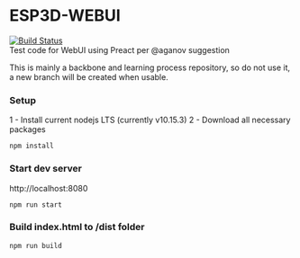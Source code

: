 # ESP3D-WEBUI 
 [![Build Status](https://travis-ci.org/luc-github/ESP3D-WEBUI.svg?branch=preactbased)](https://travis-ci.org/luc-github/ESP3D-WEBUI)   
 Test code for WebUI using Preact per @aganov suggestion
 
 This is mainly a backbone and learning process repository, so do not use it, a new branch will be created when usable.
 
### Setup

1 - Install current nodejs LTS (currently v10.15.3)
2 - Download all necessary packages
```
npm install
```

### Start dev server    
http://localhost:8080

```
npm run start
```

### Build index.html to /dist folder

```
npm run build
```
